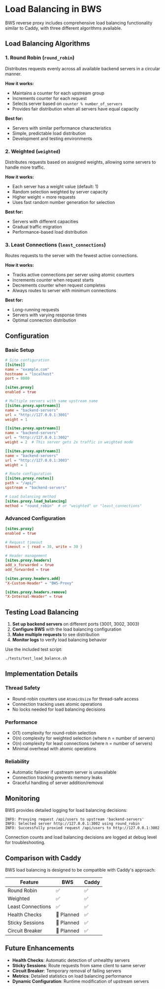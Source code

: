 # Load Balancing in BWS

BWS reverse proxy includes comprehensive load balancing functionality similar to Caddy, with three different algorithms available.

## Load Balancing Algorithms

### 1. Round Robin (`round_robin`)
Distributes requests evenly across all available backend servers in a circular manner.

**How it works:**
- Maintains a counter for each upstream group
- Increments counter for each request
- Selects server based on `counter % number_of_servers`
- Provides fair distribution when all servers have equal capacity

**Best for:**
- Servers with similar performance characteristics
- Simple, predictable load distribution
- Development and testing environments

### 2. Weighted (`weighted`)
Distributes requests based on assigned weights, allowing some servers to handle more traffic.

**How it works:**
- Each server has a weight value (default: 1)
- Random selection weighted by server capacity
- Higher weight = more requests
- Uses fast random number generation for selection

**Best for:**
- Servers with different capacities
- Gradual traffic migration
- Performance-based load distribution

### 3. Least Connections (`least_connections`)
Routes requests to the server with the fewest active connections.

**How it works:**
- Tracks active connections per server using atomic counters
- Increments counter when request starts
- Decrements counter when request completes
- Always routes to server with minimum connections

**Best for:**
- Long-running requests
- Servers with varying response times
- Optimal connection distribution

## Configuration

### Basic Setup
```toml
# Site configuration
[[sites]]
name = "example.com"
hostname = "localhost"
port = 8080

[sites.proxy]
enabled = true

# Multiple servers with same upstream name
[[sites.proxy.upstreams]]
name = "backend-servers"
url = "http://127.0.0.1:3001"
weight = 1

[[sites.proxy.upstreams]]
name = "backend-servers"
url = "http://127.0.0.1:3002"
weight = 2  # This server gets 2x traffic in weighted mode

[[sites.proxy.upstreams]]
name = "backend-servers"
url = "http://127.0.0.1:3003"
weight = 1

# Route configuration
[[sites.proxy.routes]]
path = "/api/"
upstream = "backend-servers"

# Load balancing method
[sites.proxy.load_balancing]
method = "round_robin"  # or "weighted" or "least_connections"
```

### Advanced Configuration
```toml
[sites.proxy]
enabled = true

# Request timeout
timeout = { read = 30, write = 30 }

# Header management
[sites.proxy.headers]
add_x_forwarded = true
add_forwarded = true

[sites.proxy.headers.add]
"X-Custom-Header" = "BWS-Proxy"

[sites.proxy.headers.remove]
"X-Internal-Header" = true
```

## Testing Load Balancing

1. **Set up backend servers** on different ports (3001, 3002, 3003)
2. **Configure BWS** with the load balancing configuration
3. **Make multiple requests** to see distribution
4. **Monitor logs** to verify load balancing behavior

Use the included test script:
```bash
./tests/test_load_balance.sh
```

## Implementation Details

### Thread Safety
- Round-robin counters use `AtomicUsize` for thread-safe access
- Connection tracking uses atomic operations
- No locks needed for load balancing decisions

### Performance
- O(1) complexity for round-robin selection
- O(n) complexity for weighted selection (where n = number of servers)
- O(n) complexity for least connections (where n = number of servers)
- Minimal overhead with atomic operations

### Reliability
- Automatic failover if upstream server is unavailable
- Connection tracking prevents memory leaks
- Graceful handling of server addition/removal

## Monitoring

BWS provides detailed logging for load balancing decisions:

```
INFO: Proxying request /api/users to upstream 'backend-servers'
INFO: Selected server http://127.0.0.1:3002 using round_robin
INFO: Successfully proxied request /api/users to http://127.0.0.1:3002
```

Connection counts and load balancing decisions are logged at debug level for troubleshooting.

## Comparison with Caddy

BWS load balancing is designed to be compatible with Caddy's approach:

| Feature | BWS | Caddy |
|---------|-----|-------|
| Round Robin | ✅ | ✅ |
| Weighted | ✅ | ✅ |
| Least Connections | ✅ | ✅ |
| Health Checks | 🔄 Planned | ✅ |
| Sticky Sessions | 🔄 Planned | ✅ |
| Circuit Breaker | 🔄 Planned | ✅ |

## Future Enhancements

- **Health Checks**: Automatic detection of unhealthy servers
- **Sticky Sessions**: Route requests from same client to same server
- **Circuit Breaker**: Temporary removal of failing servers
- **Metrics**: Detailed statistics on load balancing performance
- **Dynamic Configuration**: Runtime modification of upstream servers
